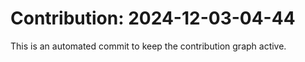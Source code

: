 # Contribution: 2024-12-03-04-44
This is an automated commit to keep the contribution graph active.

